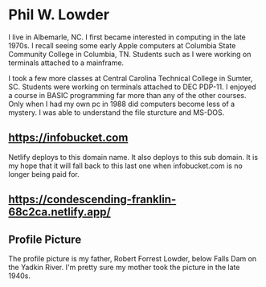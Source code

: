 
# Phil W. Lowder

I live in Albemarle, NC. I first became interested in computing in the late 1970s.
I recall seeing some early Apple computers at Columbia State Community College in Columbia, TN.
Students such as I were working on terminals attached to a mainframe.

I took a few more classes at Central Carolina Technical College in Sumter, SC.
Students were working on terminals attached to DEC PDP-11. I enjoyed a course in BASIC programming
far more than any of the other courses. Only when I had my own pc in 1988 did computers become less of a mystery.
I was able to understand the file sturcture and MS-DOS. 

## https://infobucket.com
Netlify deploys to this domain name.
It also deploys to this sub domain. 
It is my hope that it will fall back to this last one when infobucket.com
is no longer being paid for.
## https://condescending-franklin-68c2ca.netlify.app/

## Profile Picture

The profile picture is my father, Robert Forrest Lowder, below Falls Dam on the Yadkin River. I'm pretty sure my mother took the picture
in the late 1940s. 

<!---
philwlowder/philwlowder is a ✨ special ✨ repository because its `README.md` (this file) appears on your GitHub profile.
You can click the Preview link to take a look at your changes.
--->
